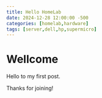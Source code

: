 ```yaml
---
title: Hello HomeLab
date: 2024-12-28 12:00:00 -500
categories: [homelab,hardware]
tags: [server,dell,hp,supermicro]
---
```


# Wellcome
 Hello to my first post.

 
 Thanks for joining!